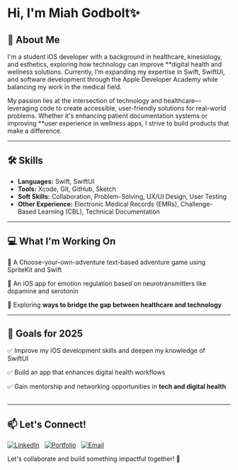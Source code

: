 # Hi, I'm Miah Godbolt✨

## 🌱 About Me  
I'm a student iOS developer with a background in healthcare, kinesiology, and esthetics, exploring how technology can improve **digital health and wellness solutions. Currently, I’m expanding my expertise in Swift, SwiftUI, and software development through the Apple Developer Academy while balancing my work in the medical field.  

My passion lies at the intersection of technology and healthcare—leveraging code to create accessible, user-friendly solutions for real-world problems. Whether it's enhancing patient documentation systems or improving **user experience in wellness apps, I strive to build products that make a difference.  

---

## 🛠️ Skills  
- **Languages:** Swift, SwiftUI  
- **Tools:** Xcode, Git, GitHub, Sketch  
- **Soft Skills:** Collaboration, Problem-Solving, UX/UI Design, User Testing  
- **Other Experience:** Electronic Medical Records (EMRs), Challenge-Based Learning (CBL), Technical Documentation  

---

## 💻 What I'm Working On  
🔅 A Choose-your-own-adventure text-based adventure game using SpriteKit and Swift  

🔅 An iOS app for emotion regulation based on neurotransmitters like dopamine and serotonin  

🔅 Exploring **ways to bridge the gap between healthcare and technology**  

---

## 🔮 Goals for 2025  
✅ Improve my iOS development skills and deepen my knowledge of SwiftUI  

✅ Build an app that enhances digital health workflows 

✅ Gain mentorship and networking opportunities in **tech and digital health**  
 

---

## 📫 Let's Connect!  
[![LinkedIn](https://img.shields.io/badge/LinkedIn-%230077B5.svg?style=for-the-badge&logo=linkedin&logoColor=white)](#)  
[![Portfolio](https://img.shields.io/badge/Portfolio-%23000000.svg?style=for-the-badge&logo=firefox&logoColor=white)](#)  
[![Email](https://img.shields.io/badge/Email-%23D14836.svg?style=for-the-badge&logo=gmail&logoColor=white)](#)  

Let's collaborate and build something impactful together! 🚀
